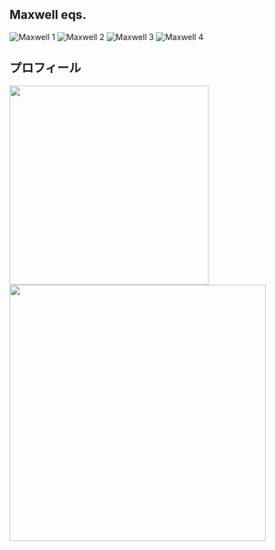 ## Maxwell eqs.

<!--
**hikarukitamura-0/hikarukitamura-0** is a ✨ _special_ ✨ repository because its `README.md` (this file) appears on your GitHub profile.

Here are some ideas to get you started:

- 🔭 I’m currently working on ...
- 🌱 I’m currently learning ...
- 👯 I’m looking to collaborate on ...
- 🤔 I’m looking for help with ...
- 💬 Ask me about ...
- 📫 How to reach me: ...
- 😄 Pronouns: ...
- ⚡ Fun fact: ...
-->

<img src="https://latex.codecogs.com/png.latex?\color{red}\nabla\cdot\mathbf{E}=\frac{\rho}{\varepsilon_0}" alt="Maxwell 1" />
<img src="https://latex.codecogs.com/png.latex?\color{red}\nabla\cdot\mathbf{B}=0" alt="Maxwell 2" />
<img src="https://latex.codecogs.com/png.latex?\color{red}\nabla\times\mathbf{E}=-\frac{\partial\mathbf{B}}{\partial%20t}" alt="Maxwell 3" />
<img src="https://latex.codecogs.com/png.latex?\color{red}\nabla\times\mathbf{B}=\mu_0\mathbf{J}+\mu_0\varepsilon_0\frac{\partial\mathbf{E}}{\partial%20t}" alt="Maxwell 4" />

## プロフィール

<p float="left">
  <img src="https://github-readme-stats.vercel.app/api/top-langs?username=hikarukitamura-0&show_icons=true&locale=en&layout=compact&theme=radical&cache_seconds=0&rand=1" width="350" />
  <img src="https://github-readme-stats.vercel.app/api?username=hikarukitamura-0&show_icons=true&show_icons=true&theme=radical&cache_seconds=0&rand=1" width="450" />
</p>

